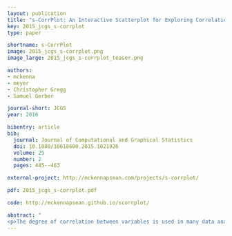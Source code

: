 ```yaml
---
layout: publication
title: "s-CorrPlot: An Interactive Scatterplot for Exploring Correlation"
key: 2015_jcgs_s-corrplot
type: paper

shortname: s-CorrPlot
image: 2015_jcgs_s-corrplot.png
image_large: 2015_jcgs_s-corrplot_teaser.png

authors:
- mckenna
- meyer
- Christopher Gregg
- Samuel Gerber

journal-short: JCGS
year: 2016

bibentry: article
bib:
  journal: Journal of Computational and Graphical Statistics
  doi: 10.1080/10618600.2015.1021926
  volume: 25
  number: 2
  pages: 445--463

external-project: http://mckennapsean.com/projects/s-corrplot/

pdf: 2015_jcgs_s-corrplot.pdf

code: http://mckennapsean.github.io/scorrplot/

abstract: "
<p>The degree of correlation between variables is used in many data analysis applications as a key measure of interdependence. The most common techniques for exploratory analysis of pairwise correlation in multivariate datasets, like scatterplot matrices and clustered heatmaps, however, do not scale well to large datasets, either computationally or visually. We present a new visualization that is capable of encoding pairwise correlation between hundreds of thousands variables, called the s-CorrPlot. The s-CorrPlot encodes correlation spatially between variables as points on scatterplot using the geometric structure underlying Pearson's correlation. Furthermore, we extend the s-CorrPlot with interactive techniques that enable animation of the scatterplot to new projections of the correlation space, as illustrated in the companion video above. We provide the s-CorrPlot as an open-source R-package and validate its effectiveness through a variety of methods including a case study with a biology collaborator.</p>"
---
```

